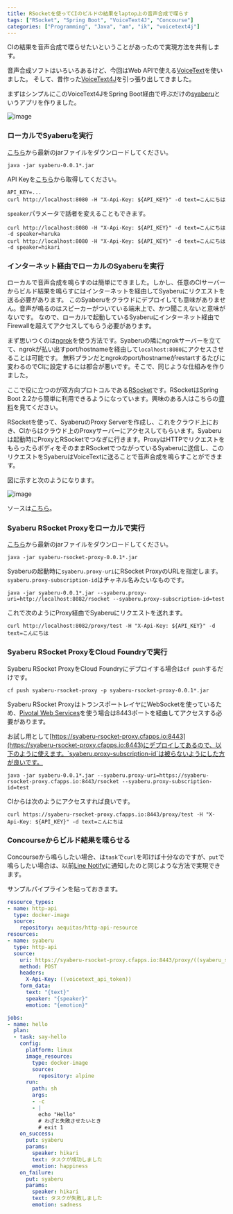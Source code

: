 ```yaml
---
title: RSocketを使ってCIのビルドの結果をlaptop上の音声合成で喋らす
tags: ["RSocket", "Spring Boot", "VoiceText4J", "Concourse"]
categories: ["Programming", "Java", "am", "ik", "voicetext4j"]
---
```


CIの結果を音声合成で喋らせたいということがあったので実現方法を共有します。

音声合成ソフトはいろいろあるけど、今回はWeb APIで使える[VoiceText](https://cloud.voicetext.jp/webapi)を使いました。
そして、昔作った[VoiceText4J](/entries/278)を引っ張り出してきました。

まずはシンプルにこのVoiceText4JをSpring Boot経由で呼ぶだけの[syaberu](https://github.com/making/syaberu)というアプリを作りました。


![image](https://user-images.githubusercontent.com/106908/75622480-14ed7980-5be4-11ea-81b8-3cec8059dfc8.png)

### ローカルでSyaberuを実行
[こちら](https://oss.sonatype.org/content/repositories/snapshots/am/ik/lab/syaberu/0.0.1-SNAPSHOT/)から最新のjarファイルをダウンロードしてください。

```
java -jar syaberu-0.0.1*.jar
```

API Keyを[こちら](https://cloud.voicetext.jp/webapi/api_keys/new)から取得してください。

```
API_KEY=...
curl http://localhost:8080 -H "X-Api-Key: ${API_KEY}" -d text=こんにちは
```

`speaker`パラメータで話者を変えることもできます。

```
curl http://localhost:8080 -H "X-Api-Key: ${API_KEY}" -d text=こんにちは -d speaker=haruka
curl http://localhost:8080 -H "X-Api-Key: ${API_KEY}" -d text=こんにちは -d speaker=hikari
```

### インターネット経由でローカルのSyaberuを実行

ローカルで音声合成を鳴らすのは簡単にできました。しかし、任意のCIサーバーからビルド結果を鳴らすにはインターネットを経由してSyaberuにリクエストを送る必要があります。
このSyaberuをクラウドにデプロイしても意味がありません。音声が鳴るのはスピーカーがついている端末上で、かつ聞こえないと意味がないです。
なので、ローカルで起動しているSyaberuにインターネット経由でFirewallを超えてアクセスしてもらう必要があります。

まず思いつくのは[ngrok](https://ngrok.com/)を使う方法です。Syaberuの隣にngrokサーバーを立てて、ngrokが払い出すport/hostnameを経由して`localhost:8080`にアクセスさせることは可能です。
無料プランだとngrokのport/hostnameがrestartするたびに変わるのでCIに設定するには都合が悪いです。そこで、同じような仕組みを作りました。

ここで役に立つのが双方向プロトコルである[RSocket](https://rsocket.io/)です。RSocketはSpring Boot 2.2から簡単に利用できるようになっています。興味のある人はこちらの[資料](https://docs.google.com/presentation/d/1ygSM85-RQ3NZjCg6RaZ52mGzxbWiItVwzlCpr1vaWBw/edit)を見てください。

RSocketを使って、SyaberuのProxy Serverを作成し、これをクラウド上におき、CIからはクラウド上のProxyサーバーにアクセスしてもらいます。Syaberuは起動時にProxyとRSocketでつなぎに行きます。ProxyはHTTPでリクエストをもらったらボディをそのままRSocketでつながっているSyaberuに送信し、このリクエストをSyaberuはVoiceTextに送ることで音声合成を鳴らすことができます。

図に示すと次のようになります。

![image](https://user-images.githubusercontent.com/106908/75622753-33a13f80-5be7-11ea-8557-f6600097b13f.png)

ソースは[こちら](https://github.com/making/syaberu-rsocket-proxy)。

### Syaberu RSocket Proxyをローカルで実行

[こちら](https://oss.sonatype.org/content/repositories/snapshots/am/ik/lab/syaberu-rsocket-proxy/0.0.1-SNAPSHOT/)から最新のjarファイルをダウンロードしてください。

```
java -jar syaberu-rsocket-proxy-0.0.1*.jar
```

Syaberuの起動時に`syaberu.proxy-uri`にRSocket ProxyのURLを指定します。`syaberu.proxy-subscription-id`はチャネル名みたいなものです。

```
java -jar syaberu-0.0.1*.jar --syaberu.proxy-uri=http://localhost:8082/rsocket --syaberu.proxy-subscription-id=test 
```

これで次のようにProxy経由でSyaberuにリクエストを送れます。

```
curl http://localhost:8082/proxy/test -H "X-Api-Key: ${API_KEY}" -d text=こんにちは
```

### Syaberu RSocket ProxyをCloud Foundryで実行

Syaberu RSocket ProxyをCloud Foundryにデプロイする場合は`cf push`するだけです。

```
cf push syaberu-rsocket-proxy -p syaberu-rsocket-proxy-0.0.1*.jar
```

Syaberu RSocket ProxyはトランスポートレイヤにWebSocketを使っているため、[Pivotal Web Services](https://run.pivotal.io)を使う場合は8443ポートを経由してアクセスする必要があります。

お試し用として[https://syaberu-rsocket-proxy.cfapps.io:8443](https://syaberu-rsocket-proxy.cfapps.io:8443)にデプロイしてあるので、以下のように使えます。`syaberu.proxy-subscription-id`は被らないようにした方が良いです。

```
java -jar syaberu-0.0.1*.jar --syaberu.proxy-uri=https://syaberu-rsocket-proxy.cfapps.io:8443/rsocket --syaberu.proxy-subscription-id=test 
```

CIからは次のようにアクセスすれば良いです。

```
curl https://syaberu-rsocket-proxy.cfapps.io:8443/proxy/test -H "X-Api-Key: ${API_KEY}" -d text=こんにちは
```


### Concourseからビルド結果を喋らせる

Concourseから鳴らしたい場合、は`task`で`curl`を叩けば十分なのですが、`put`で鳴らしたい場合は、以前[Line Notify](/entries/411)に通知したのと同じような方法で実現できます。

サンプルパイプラインを貼っておきます。

```yaml
resource_types:
- name: http-api
  type: docker-image
  source:
    repository: aequitas/http-api-resource
resources:
- name: syaberu
  type: http-api
  source:
    uri: https://syaberu-rsocket-proxy.cfapps.io:8443/proxy/((syaberu_subscription_id))
    method: POST
    headers:
      X-Api-Key: ((voicetext_api_token)) 
    form_data:
      text: "{text}"
      speaker: "{speaker}"
      emotion: "{emotion}"

jobs:
- name: hello
  plan:
  - task: say-hello
    config:
      platform: linux
      image_resource:
        type: docker-image
        source:
          repository: alpine
      run:
        path: sh
        args:
        - -c
        - |
          echo "Hello"
          # わざと失敗させたいとき
          # exit 1
    on_success:
      put: syaberu
      params:
        speaker: hikari
        text: タスクが成功しました
        emotion: happiness
    on_failure:
      put: syaberu
      params:
        speaker: hikari
        text: タスクが失敗しました
        emotion: sadness
```
